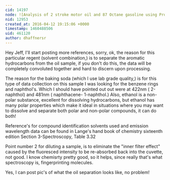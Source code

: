 ```yaml
---
cid: 14197
node: ![Analysis of 2 stroke motor oil and 87 Octane gasoline using Prolight 1W UV LED](../notes/dhaffnersr/04-09-2016/analysis-of-2-stroke-motor-oil-and-87-octane-gasoline-using-prolight-1w-uv-led)
nid: 12953
created_at: 2016-04-12 19:15:06 +0000
timestamp: 1460488506
uid: 461120
author: dhaffnersr
---
```


Hey Jeff, I'll start posting more references, sorry, ok, the reason for this particular regent (solvent combination,) is to separate the aromatic hydrocarbons from the oil sample, if you don't do this, the data will be completely convoluted together and hard to discern upon processing.

The reason for the baking soda (which I use lab grade quality,) is for this type of data collection on this sample I was looking for the benzene rings and naphthol's. Which I should have pointed out out were at 422nm ( 2-naphthol) and 481nm ( naphthacene- 1-naphthol.) Also, ethanol is a non-polar substance, excellent for dissolving hydrocarbons, but ethanol has many polar properties which make it ideal in situations where you may want to dissolve and separate both polar and non-polar compounds, it can do both!

Reference's for compound identification solvents used and emission wavelength data can be found in Lange's hand book of chemistry sixteenth edition Section 3-Spectroscopy, Table 3.32 

Point number 2 for diluting a sample, is to eliminate the "inner filter effect" caused by the fluoresced intensity to be re-absorbed back into the cuvette, not good. I know chemisrty pretty good, so it helps, since really that's what spectroscopy is, fingerprinting molecules.

Yes, I can post pic's of what the oil separation looks like, no problem!
      